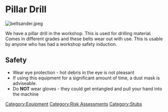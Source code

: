 # Pillar Drill

![](beltsander.jpeg "beltsander.jpeg")

We have a pillar drill in the workshop. This is used for drilling material.
Comes in different grades and these belts wear out with use. This is
usable by anyone who has had a workshop safety induction.

## Safety

  - Wear eye protection - hot debris in the eye is not pleasant
  - If using this equipment for a significant amount of time, a dust
    mask is adviseable.
  - Do **NOT** wear gloves - they could get entangled and pull your hand
    into the machine

[Category:Equipment](Category:Equipment "wikilink") [Category:Risk
Assessments](Category:Risk_Assessments "wikilink")
[Category:Stubs](Category:Stubs "wikilink")